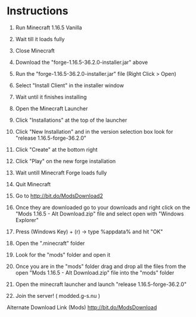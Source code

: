 # Instructions

1. Run Minecraft 1.16.5 Vanilla

2. Wait till it loads fully

3. Close Minecraft

4. Download the "forge-1.16.5-36.2.0-installer.jar" above 

5. Run the "forge-1.16.5-36.2.0-installer.jar" file (Right Click > Open)

6. Select "Install Client" in the installer window

7. Wait until it finishes installing

8. Open the Minecraft Launcher

9. Click "Installations" at the top of the launcher

10. Click "New Installation" and in the version selection box look for "release 1.16.5-forge-36.2.0" 

11. Click "Create" at the bottom right

12. Click "Play" on the new forge installation

13. Wait untill Minecraft Forge loads fully

14. Quit Minecraft

15. Go to http://bit.do/ModsDownload2

16. Once they are downloaded go to your downloads and right click on the "Mods 1.16.5 - Alt Download.zip" file and select open with "Windows Explorer"

17. Press (Windows Key) + (r) -> type %appdata% and hit "OK"

18. Open the ".minecraft" folder

19. Look for the "mods" folder and open it

20. Once you are in the "mods" folder drag and drop all the files from the open "Mods 1.16.5 - Alt Download.zip" file into the "mods" folder

21. Open the minecraft launcher and launch "release 1.16.5-forge-36.2.0"

22. Join the server! ( modded.g-s.nu )

Alternate Download Link (Mods) http://bit.do/ModsDownload
